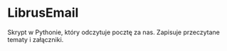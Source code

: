 # LibrusEmail
Skrypt w Pythonie, który odczytuje pocztę za nas. Zapisuje przeczytane tematy i załączniki.
